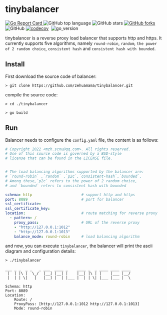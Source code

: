 # tinybalancer

[![Go Report Card](https://goreportcard.com/badge/github.com/zehuamama/tinybalancer)&nbsp;](https://goreportcard.com/report/github.com/zehuamama/tinybalancer)![GitHub top language](https://img.shields.io/github/languages/top/zehuamama/tinybalancer)&nbsp;![GitHub stars](https://img.shields.io/github/stars/zehuamama/tinybalancer)&nbsp;[![GitHub forks](https://img.shields.io/github/forks/zehuamama/tinybalancer)](https://github.com/zehuamama/tinybalancer/network)&nbsp;![GitHub](https://img.shields.io/github/license/zehuamama/tinybalancer)&nbsp;[![codecov](https://codecov.io/gh/zehuamama/tinybalancer/branch/main/graph/badge.svg)](https://codecov.io/gh/zehuamama/tinybalancer)&nbsp; ![go_version](https://img.shields.io/badge/go%20version-1.17-yellow)

tinybalancer is a reverse proxy load balancer that supports http and https. It currently supports five algorithms, namely `round-robin`, `random`, `the power of 2 random choice`, `consistent hash` and `consistent hash with bounded`.

## Install
First download the source code of balancer:
```shell
> git clone https://github.com/zehuamama/tinybalancer.git
```
compile the source code:
```shell
> cd ./tinybalancer

> go build
```

## Run
Balancer needs to configure the `config.yaml` file, the content is as follows:

```yaml
# Copyright 2022 <mzh.scnu@qq.com>. All rights reserved.
# Use of this source code is governed by a BSD-style
# license that can be found in the LICENSE file.


# The load balancing algorithms supported by the balancer are:
# `round-robin` ,`random` ,`p2c`,`consistent-hash`,`bounded`,
# Among these,`p2c` refers to the power of 2 random choice,
# and `bounded` refers to consistent hash with bounded

schema: http                      # support http and https
port: 8089                        # port for balancer
ssl_certificate:
ssl_certificate_key:
location:                         # route matching for reverse proxy
  - pattern: /
    proxy_pass:                   # URL of the reverse proxy
    - "http://127.0.0.1:1012"
    - "http://127.0.0.1:1013"
    balance_mode: round-robin     # load balancing algorithm
```
and now, you can execute `tinybalancer`, the balancer will print the ascii diagram and configuration details:
```shell
> ./tinybalancer

___ _ _  _ _   _ ___  ____ _    ____ _  _ ____ ____ ____ 
 |  | |\ |  \_/  |__] |__| |    |__| |\ | |    |___ |__/ 
 |  | | \|   |   |__] |  | |___ |  | | \| |___ |___ |  \                                        

Schema: http
Port: 8089
Location:
	Route: /
	ProxyPass: [http://127.0.0.1:1012 http://127.0.0.1:1013]
	Mode: round-robin
```
